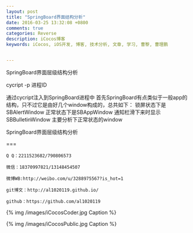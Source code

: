 ```yaml
---
layout: post
title: "SpringBoard界面结构分析"
date: 2016-03-25 13:32:08 +0800
comments: true
categories: Reverse
description: iCocos博客
keywords: iCocos, iOS开发, 博客, 技术分析, 文章, 学习, 曹黎, 曹理鹏


---
```


SpringBoard界面层级结构分析  


cycript -p 进程ID

通过cycript注入到SpringBoard进程中
首先SpringBoard有点类似于一般app的结构，只不过它是由好几个window构成的，总共如下：
  锁屏状态下是SBAlertWindow
  正常状态下是SBAppWindow
  通知栏滑下来时显示SBBulletinWindow
主要分析下正常状态的window





<!--more-->




SpringBoard界面层级结构分析

===

    Q Q：2211523682/790806573

    微信：18370997821/13148454507
    
    微博WB:http://weibo.com/u/3288975567?is_hot=1
    
	git博文：http://al1020119.github.io/
	
	github：https://github.com/al1020119


{% img /images/iCocosCoder.jpg Caption %}  

{% img /images/iCocosPublic.jpg Caption %}  